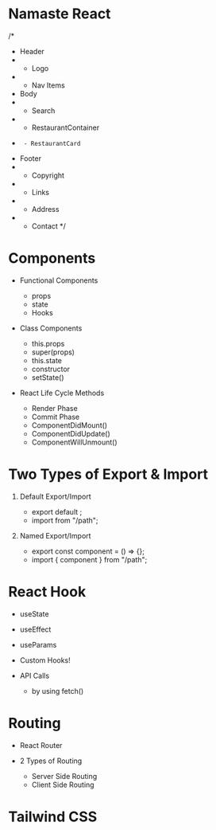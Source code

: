 # Namaste React 

/*
 * Header
 *  - Logo
 *  - Nav Items
 * Body
 *  - Search
 *  - RestaurantContainer
 *      - RestaurantCard
 * Footer
 *  - Copyright
 *  - Links
 *  - Address
 *  - Contact
 */

 # Components
 - Functional Components
    - props
    - state
    - Hooks

 - Class Components
    - this.props
    - super(props)
    - this.state
    - constructor
    - setState()

 - React Life Cycle Methods
    - Render Phase
    - Commit Phase
    - ComponentDidMount()
    - ComponentDidUpdate()
    - ComponentWillUnmount()
 

# Two Types of Export & Import

 1. Default Export/Import

    - export default <component>;
    - import <component> from "/path";

2. Named Export/Import

    - export const component = () => {};
    - import { component } from "/path";

# React Hook
- useState
- useEffect
- useParams
- Custom Hooks!

- API Calls
    - by using fetch()

# Routing

- React Router

- 2 Types of Routing
    - Server Side Routing
    - Client Side Routing

# Tailwind CSS
